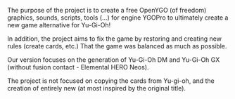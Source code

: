 The purpose of the project is to create a free OpenYGO (of freedom) graphics, sounds, scripts, tools (...) for engine YGOPro to ultimately create a new game alternative for Yu-Gi-Oh!

In addition, the project aims to fix the game by restoring and creating new rules (create cards, etc.) That the game was balanced as much as possible.

Our version focuses on the generation of Yu-Gi-Oh DM and Yu-Gi-Oh GX (without fusion contact - Elemental HERO Neos).

The project is not focused on copying the cards from Yu-gi-oh, and the creation of entirely new (at most inspired by the original title).